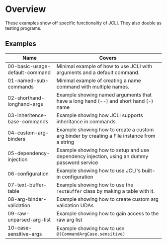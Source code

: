 # Overview

These examples show off specific functionality of JCLI. They also double as testing programs.

## Examples

| Name                              | Covers                                                                                        |
|-----------------------------------|-----------------------------------------------------------------------------------------------|
| 00-basic-usage-default-command    | Minimal example of how to use JCLI with arguments and a default command.                      |
| 01-named-sub-commands             | Minimal example of creating a name command with multiple names.                               |
| 02-shorthand-longhand-args        | Example showing named arguments that have a long hand (--) and short hand (-) name            |
| 03-inheritence-base-commands      | Example showing how JCLI supports inheritance in commands.                                    |
| 04-custom-arg-binders             | Example showing how to create a custom arg binder by creating a File instance from a string   |
| 05-dependency-injection           | Example showing how to setup and use dependency injection, using an dummy password service    |
| 06-configuration                  | Example showing how to use JCLI's built-in configuration                                      |
| 07-text-buffer-table              | Example showing how to use the `TextBuffer` class by making a table with it.                  |
| 08-arg-binder-validation          | Example showing how to create custom arg validation UDAs                                      |
| 09-raw-unparsed-arg-list          | Example showing how to gain access to the raw arg list                                        |
| 10-case-sensitive-args            | Example showing how to use `@(CommandArgCase.sensitive)`                                      |